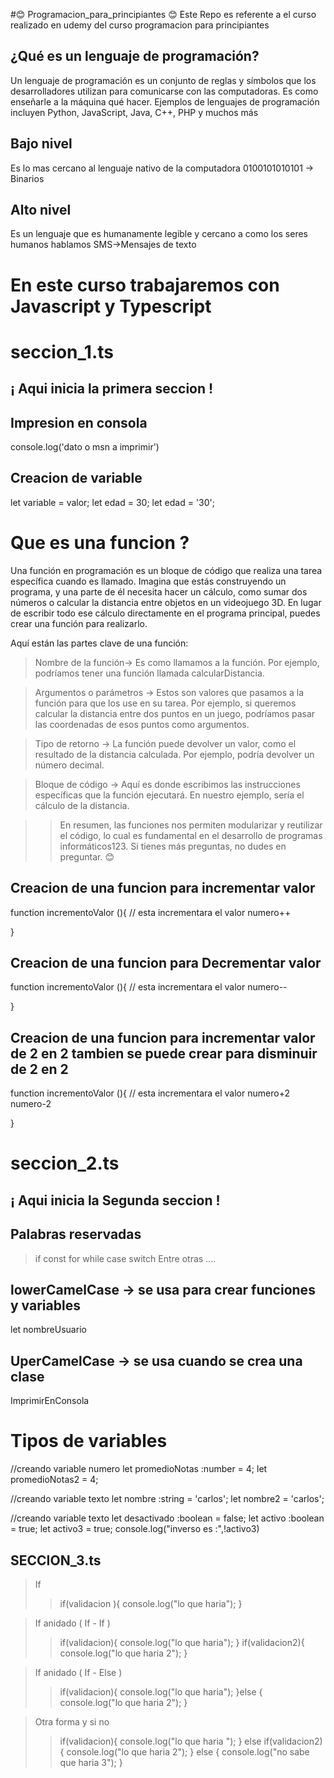 #😊 Programacion_para_principiantes 😊
Este Repo es referente a el curso realizado en udemy del curso programacion para principiantes

## ¿Qué es un lenguaje de programación?
 Un lenguaje de programación es un conjunto de reglas y símbolos que los desarrolladores utilizan para comunicarse con las computadoras. Es como enseñarle a la máquina qué hacer. Ejemplos de lenguajes de programación incluyen Python, JavaScript, Java, C++, PHP y muchos más

## Bajo nivel 
Es lo mas cercano al lenguaje nativo de la computadora 
0100101010101 -> Binarios

## Alto nivel
Es un lenguaje que es humanamente legible y cercano a como los seres humanos hablamos SMS->Mensajes de texto

# En este curso trabajaremos con Javascript y Typescript

# seccion_1.ts
## ¡ Aqui inicia la primera seccion !

## Impresion en consola
console.log('dato o msn a imprimir')

## Creacion de variable
let variable = valor;
let edad = 30;
let edad = '30';

# Que es una funcion ?
Una función en programación es un bloque de código que realiza una tarea específica cuando es llamado. Imagina que estás construyendo un programa, y una parte de él necesita hacer un cálculo, como sumar dos números o calcular la distancia entre objetos en un videojuego 3D. En lugar de escribir todo ese cálculo directamente en el programa principal, puedes crear una función para realizarlo.

Aquí están las partes clave de una función:

> Nombre de la función-> Es como llamamos a la función. Por ejemplo, podríamos tener una función llamada calcularDistancia.

> Argumentos o parámetros -> Estos son valores que pasamos a la función para que los use en su tarea. Por ejemplo, si queremos calcular la distancia entre dos puntos en un juego, podríamos pasar las coordenadas de esos puntos como argumentos.

> Tipo de retorno -> La función puede devolver un valor, como el resultado de la distancia calculada. Por ejemplo, podría devolver un número decimal.

>Bloque de código -> Aquí es donde escribimos las instrucciones específicas que la función ejecutará. En nuestro ejemplo, sería el cálculo de la distancia.

>>En resumen, las funciones nos permiten modularizar y reutilizar el código, lo cual es fundamental en el desarrollo de programas informáticos123. Si tienes más preguntas, no dudes en preguntar. 😊

## Creacion de una funcion para incrementar valor
function incrementoValor (){
    // esta incrementara el valor
    numero++

}
## Creacion de una funcion para Decrementar valor
function incrementoValor (){
    // esta incrementara el valor
    numero--
    
}
## Creacion de una funcion para incrementar valor de 2 en 2 tambien se puede crear para disminuir de 2 en 2
function incrementoValor (){
    // esta incrementara el valor
    numero+2
    numero-2
    
}

# seccion_2.ts
## ¡ Aqui inicia la Segunda seccion !


## Palabras reservadas

>if
>const
>for
>while
>case
>switch
>Entre otras ....

## lowerCamelCase -> se usa para crear funciones  y variables
let nombreUsuario

## UperCamelCase -> se usa cuando se crea una clase
ImprimirEnConsola

# Tipos de variables

//creando variable numero
let promedioNotas :number = 4;
let promedioNotas2  = 4;

//creando variable texto
let nombre :string = 'carlos';
let nombre2 = 'carlos';

//creando variable texto
let desactivado :boolean = false;
let activo :boolean = true;
let activo3  = true;
console.log("inverso  es :",!activo3)


## SECCION_3.ts 
> If 
>>if(validacion ){
>>    console.log("lo que haria");
>>}

> If anidado ( If - If )
>>if(validacion){
>>     console.log("lo que haria");
>>}
>>if(validacion2){
>>    console.log("lo que haria 2");
>>}

> If anidado ( If - Else )
>>if(validacion){
>>    console.log("lo que haria");
>>}else
>>{
>>    console.log("lo que haria 2");
>>}

> Otra forma y si no
>>if(validacion){
>>    console.log("lo que haria ");
>>} else if(validacion2){
>>    console.log("lo que haria 2");
>>} else {
>>    console.log("no sabe que haria 3");
>>}
    